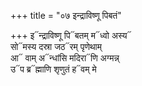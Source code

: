 +++
title = "०७ इन्द्राविष्णू पिबतं"

+++
इ᳓न्द्राविष्णू पि᳓बतम् म᳓ध्वो अस्य᳓  
सो᳓मस्य दस्रा जठ᳓रम् पृणेथाम्  
आ᳓ वाम् अ᳓न्धांसि मदिरा᳓णि अग्मन्न्  
उ᳓प ब्र᳓ह्माणि शृणुतं ह᳓वम् मे